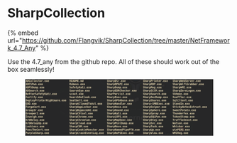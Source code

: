 # SharpCollection

{% embed url="https://github.com/Flangvik/SharpCollection/tree/master/NetFramework_4.7_Any" %}

Use the 4.7\_any from the github repo. All of these should work out of the box seamlessly!

<figure><img src="../../.gitbook/assets/image (1) (1).png" alt=""><figcaption></figcaption></figure>
